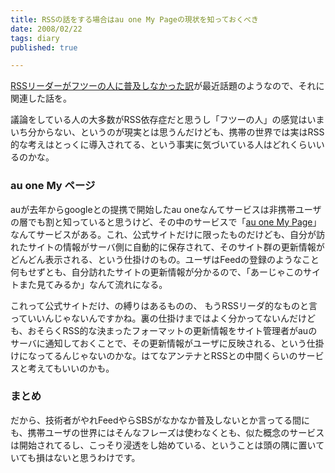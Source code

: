 ```yaml
---
title: RSSの話をする場合はau one My Pageの現状を知っておくべき
date: 2008/02/22
tags: diary
published: true

---
```


<p><a href="http://d.hatena.ne.jp/core/20080219/1203426866">RSSリーダーがフツーの人に普及しなかった訳</a>が最近話題のようなので、それに関連した話を。</p>

<p>議論をしている人の大多数がRSS依存症だと思うし「フツーの人」の感覚はいまいち分からない、というのが現実とは思うんだけども、携帯の世界では実はRSS的な考えはとっくに導入されてる、という事実に気づいている人はどれくらいいるのかな。
</p>

<h3>au one My ページ</h3>
<p>auが去年からgoogleとの提携で開始したau oneなんてサービスは非携帯ユーザの層でも割と知っていると思うけど、その中のサービスで「<a href="http://www.au.kddi.com/ezweb/service/au_my_page/site.html">au one My Page</a>」なんてサービスがある。これ、公式サイトだけに限ったものだけども、自分が訪れたサイトの情報がサーバ側に自動的に保存されて、そのサイト群の更新情報がどんどん表示される、という仕掛けのもの。ユーザはFeedの登録のようなこと何もせずとも、自分訪れたサイトの更新情報が分かるので、「あーじゃこのサイトまた見てみるか」なんて流れになる。</p>

<p>これって公式サイトだけ、の縛りはあるものの、 もうRSSリーダ的なものと言っていいんじゃないんですかね。裏の仕掛けまではよく分かってないんだけども、おそらくRSS的な決まったフォーマットの更新情報をサイト管理者がauのサーバに通知しておくことで、その更新情報がユーザに反映される、という仕掛けになってるんじゃないのかな。はてなアンテナとRSSとの中間くらいのサービスと考えてもいいのかも。</p>

 <h3>まとめ</h3>
<p>だから、技術者がやれFeedやらSBSがなかなか普及しないとか言ってる間にも、携帯ユーザの世界にはそんなフレーズは使わなくとも、似た概念のサービスは開始されてるし、こっそり浸透をし始めている、ということは頭の隅に置いていても損はないと思うわけです。</p>


